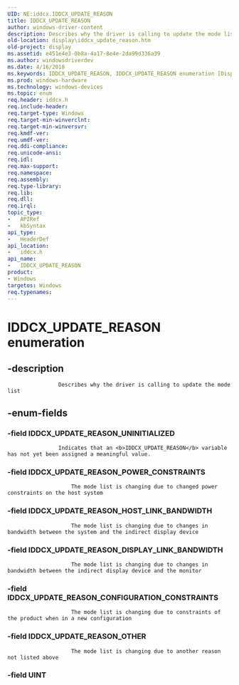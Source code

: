 ```yaml
---
UID: NE:iddcx.IDDCX_UPDATE_REASON
title: IDDCX_UPDATE_REASON
author: windows-driver-content
description: Describes why the driver is calling to update the mode list.
old-location: display\iddcx_update_reason.htm
old-project: display
ms.assetid: e451e4e3-0b8a-4a17-8e4e-2da99d336a39
ms.author: windowsdriverdev
ms.date: 4/16/2018
ms.keywords: IDDCX_UPDATE_REASON, IDDCX_UPDATE_REASON enumeration [Display Devices], IDDCX_UPDATE_REASON_CONFIGURATION_CONSTRAINTS, IDDCX_UPDATE_REASON_DISPLAY_LINK_BANDWIDTH, IDDCX_UPDATE_REASON_HOST_LINK_BANDWIDTH, IDDCX_UPDATE_REASON_OTHER, IDDCX_UPDATE_REASON_POWER_CONSTRAINTS, IDDCX_UPDATE_REASON_UNINITIALIZED, display.iddcx_update_reason, iddcx/IDDCX_UPDATE_REASON, iddcx/IDDCX_UPDATE_REASON_CONFIGURATION_CONSTRAINTS, iddcx/IDDCX_UPDATE_REASON_DISPLAY_LINK_BANDWIDTH, iddcx/IDDCX_UPDATE_REASON_HOST_LINK_BANDWIDTH, iddcx/IDDCX_UPDATE_REASON_OTHER, iddcx/IDDCX_UPDATE_REASON_POWER_CONSTRAINTS, iddcx/IDDCX_UPDATE_REASON_UNINITIALIZED
ms.prod: windows-hardware
ms.technology: windows-devices
ms.topic: enum
req.header: iddcx.h
req.include-header: 
req.target-type: Windows
req.target-min-winverclnt: 
req.target-min-winversvr: 
req.kmdf-ver: 
req.umdf-ver: 
req.ddi-compliance: 
req.unicode-ansi: 
req.idl: 
req.max-support: 
req.namespace: 
req.assembly: 
req.type-library: 
req.lib: 
req.dll: 
req.irql: 
topic_type:
-	APIRef
-	kbSyntax
api_type:
-	HeaderDef
api_location:
-	iddcx.h
api_name:
-	IDDCX_UPDATE_REASON
product:
- Windows
targetos: Windows
req.typenames: 
---
```


# IDDCX_UPDATE_REASON enumeration


## -description



                    Describes why the driver is calling to update the mode list
                


## -enum-fields




### -field IDDCX_UPDATE_REASON_UNINITIALIZED


                        
                    Indicates that an <b>IDDCX_UPDATE_REASON</b> variable has not yet been assigned a meaningful value.


### -field IDDCX_UPDATE_REASON_POWER_CONSTRAINTS


                        The mode list is changing due to changed power constraints on the host system
                    


### -field IDDCX_UPDATE_REASON_HOST_LINK_BANDWIDTH


                        The mode list is changing due to changes in bandwidth between the system and the indirect display device
                    


### -field IDDCX_UPDATE_REASON_DISPLAY_LINK_BANDWIDTH


                        The mode list is changing due to changes in bandwidth between the indirect display device and the monitor
                    


### -field IDDCX_UPDATE_REASON_CONFIGURATION_CONSTRAINTS


                        The mode list is changing due to constraints of the product when in a new configuration
                    


### -field IDDCX_UPDATE_REASON_OTHER


                        The mode list is changing due to another reason not listed above
                    


### -field UINT



